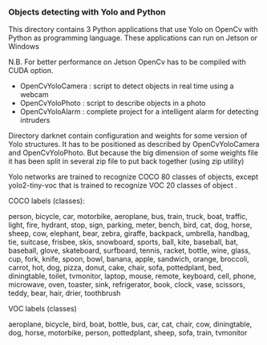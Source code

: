 ### Objects detecting with Yolo and Python 

This directory contains  3 Python applications that use Yolo on OpenCv  with Python as programming language. These applications can run on Jetson or Windows

N.B. For better performance on Jetson OpenCv has to be compiled with CUDA option.

- OpenCvYoloCamera : script to detect objects in real time using a webcam
- OpenCvYoloPhoto : script to describe objects in a photo
- OpenCvYoloAlarm : complete project for a intelligent alarm for detecting intruders

Directory darknet contain configuration and weights for some version of Yolo structures. It has to be positioned as described by  OpenCvYoloCamera and OpenCvYoloPhoto.
But because the big dimension of some weights file it has been split in several zip file to put back together (using zip utility)

Yolo networks are trained to recognize COCO 80 classes of objects, except yolo2-tiny-voc that is trained to recognize VOC 20 classes of object .

COCO labels (classes):

person, bicycle, car, motorbike, aeroplane, bus, train, truck, boat, traffic, 
light, fire, hydrant, stop, sign, parking, meter, bench, bird, cat, dog, horse, 
sheep, cow, elephant, bear, zebra, giraffe, backpack, umbrella, handbag, tie, 
suitcase, frisbee, skis, snowboard, sports, ball, kite, baseball, bat, baseball, 
glove, skateboard, surfboard, tennis, racket, bottle, wine, glass, cup, fork, 
knife, spoon, bowl, banana, apple, sandwich, orange, broccoli, carrot, hot, dog, 
pizza, donut, cake, chair, sofa, pottedplant, bed, diningtable, toilet, tvmonitor, 
laptop, mouse, remote, keyboard, cell, phone, microwave, oven, toaster, sink, 
refrigerator, book, clock, vase, scissors, teddy, bear, hair, drier, toothbrush

VOC labels (classes)

aeroplane, bicycle, bird, boat, bottle, bus, car, cat, chair, cow, diningtable, 
dog, horse, motorbike, person, pottedplant, sheep, sofa, train, tvmonitor
